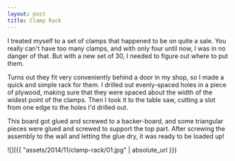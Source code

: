 ```yaml
---
layout: post
title: Clamp Rack
---
```

I treated myself to a set of clamps that happened to be on quite a sale. You
really can't have too many clamps, and with only four until now, I was in no
danger of that. But with a new set of 30, I needed to figure out where to put
them.

Turns out they fit very conveniently behind a door in my shop, so I made a quick
and simple rack for them. I drilled out evenly-spaced holes in a piece of
plywood, making sure that they were spaced about the width of the widest point
of the clamps. Then I took it to the table saw, cutting a slot from one edge to
the holes I'd drilled out.

This board got glued and screwed to a backer-board, and some triangular pieces
were glued and screwed to support the top part. After screwing the assembly to
the wall and letting the glue dry, it was ready to be loaded up!

![]({{ "assets/2014/11/clamp-rack/01.jpg" | absolute_url }})
